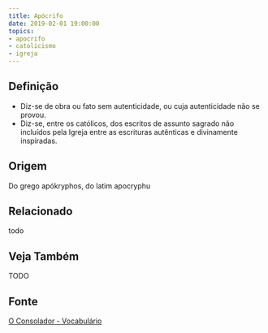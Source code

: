 ```yaml
---
title: Apócrifo
date: 2019-02-01 19:00:00
topics:
- apocrifo
- catolicismo
- igreja
---
```


## Definição
* Diz-se de obra ou fato sem autenticidade, ou cuja autenticidade não se provou. 
* Diz-se, entre os católicos, dos escritos de assunto sagrado não incluídos pela Igreja entre as
escrituras autênticas e divinamente inspiradas.

## Origem
Do grego apókryphos, do latim apocryphu

## Relacionado
todo

## Veja Também
TODO

## Fonte
[O Consolador - Vocabulário](http://www.oconsolador.com.br/linkfixo/vocabulario/principal.html)
